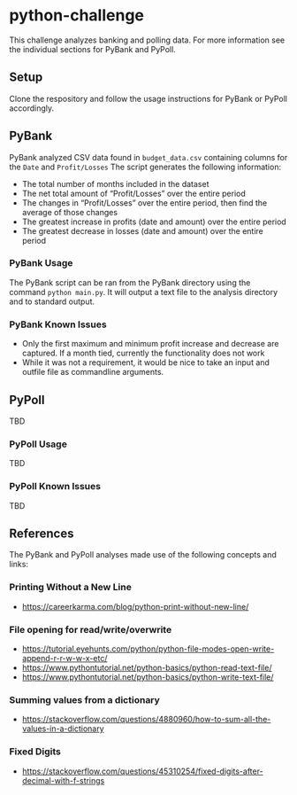# python-challenge

This challenge analyzes banking and polling data. For more information see the individual sections for PyBank and PyPoll.

## Setup

Clone the respository and follow the usage instructions for PyBank or PyPoll accordingly.

## PyBank

PyBank analyzed CSV data found in `budget_data.csv` containing columns for the `Date` and `Profit/Losses` The script generates the following information:

* The total number of months included in the dataset
* The net total amount of “Profit/Losses” over the entire period
* The changes in “Profit/Losses” over the entire period, then find the average of those changes
* The greatest increase in profits (date and amount) over the entire period
* The greatest decrease in losses (date and amount) over the entire period

### PyBank Usage

The PyBank script can be ran from the PyBank directory using the command `python main.py`. It will output a text file to the analysis directory and to standard output.

### PyBank Known Issues

* Only the first maximum and minimum profit increase and decrease are captured. If a month tied, currently the functionality does not work
* While it was not a requirement, it would be nice to take an input and outfile file as commandline arguments.

## PyPoll

TBD

### PyPoll Usage

TBD

### PyPoll Known Issues

TBD
## References

The PyBank and PyPoll analyses made use of the following concepts and links:

### Printing Without a New Line

* https://careerkarma.com/blog/python-print-without-new-line/

### File opening for read/write/overwrite

* https://tutorial.eyehunts.com/python/python-file-modes-open-write-append-r-r-w-w-x-etc/
* https://www.pythontutorial.net/python-basics/python-read-text-file/
* https://www.pythontutorial.net/python-basics/python-write-text-file/

### Summing values from a dictionary

* https://stackoverflow.com/questions/4880960/how-to-sum-all-the-values-in-a-dictionary

### Fixed Digits

* https://stackoverflow.com/questions/45310254/fixed-digits-after-decimal-with-f-strings
